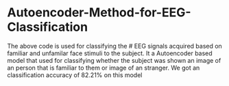 # Autoencoder-Method-for-EEG-Classification

The above code is used for classifying the # EEG signals acquired based on familiar and unfamilar face stimuli to the subject. It a Autoencoder based model that used for classifying whether the subject was shown an image of an person that is familiar to them or image of an stranger. We got an classification accuracy of 82.21% on this model
